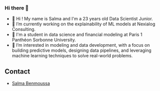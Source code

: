 ### Hi there 👋

- 👋 Hi ! My name is Salma and I'm a 23 years old Data Scientist Junior.
- 🌱 I’m currently working on the explainability of ML models at Nexialog Consulting.
- 📓 I'm a student in data science and financial modeling at Paris 1 Panthéon Sorbonne University.
- 👀 I’m interested in modeling and data development, with a focus on building predictive models, designing data pipelines, and leveraging machine learning techniques to solve real-world problems.

## Contact
- [Salma Benmoussa](https://www.linkedin.com/in/salma-benmoussa/)



<!---
salmabens/salmabens is a ✨ special ✨ repository because its `README.md` (this file) appears on your GitHub profile.
You can click the Preview link to take a look at your changes.
--->
